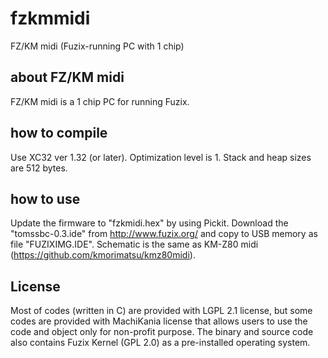 # fzkmmidi
FZ/KM midi (Fuzix-running PC with 1 chip)

## about FZ/KM midi
FZ/KM midi is a 1 chip PC for running Fuzix.

## how to compile
Use XC32 ver 1.32 (or later). Optimization level is 1. Stack and heap sizes are 512 bytes.

## how to use
Update the firmware to "fzkmidi.hex" by using Pickit. Download the "tomssbc-0.3.ide" from http://www.fuzix.org/ and copy to USB memory as file "FUZIXIMG.IDE". Schematic is the same as KM-Z80 midi (https://github.com/kmorimatsu/kmz80midi).

## License
Most of codes (written in C) are provided with LGPL 2.1 license, but some codes are provided with MachiKania license that allows users to use the code and object only for non-profit purpose. The binary and source code also contains Fuzix Kernel (GPL 2.0) as a pre-installed operating system.